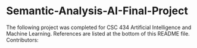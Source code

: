 # Semantic-Analysis-AI-Final-Project

The following project was completed for CSC 434 Artificial Intelligence and Machine Learning.
References are listed at the bottom of this README file.
Contributors: 
